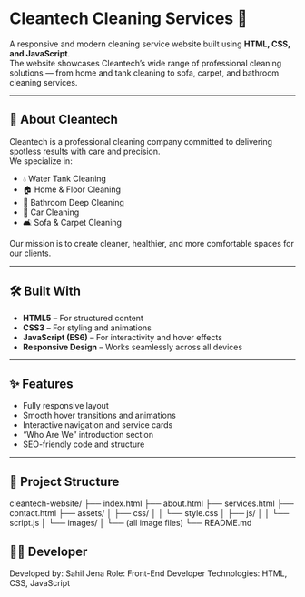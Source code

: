 # Cleantech Cleaning Services 🌿

A responsive and modern cleaning service website built using **HTML, CSS, and JavaScript**.  
The website showcases Cleantech’s wide range of professional cleaning solutions — from home and tank cleaning to sofa, carpet, and bathroom cleaning services.

---

## 🧹 About Cleantech
Cleantech is a professional cleaning company committed to delivering spotless results with care and precision.  
We specialize in:
- 💧 Water Tank Cleaning  
- 🏠 Home & Floor Cleaning  
- 🛁 Bathroom Deep Cleaning  
- 🚗 Car Cleaning  
- 🛋️ Sofa & Carpet Cleaning  

Our mission is to create cleaner, healthier, and more comfortable spaces for our clients.

---

## 🛠️ Built With
- **HTML5** – For structured content  
- **CSS3** – For styling and animations  
- **JavaScript (ES6)** – For interactivity and hover effects  
- **Responsive Design** – Works seamlessly across all devices  

---

## ✨ Features
- Fully responsive layout  
- Smooth hover transitions and animations  
- Interactive navigation and service cards  
- “Who Are We” introduction section  
- SEO-friendly code and structure  

---

## 📁 Project Structure
cleantech-website/
├── index.html
├── about.html
├── services.html
├── contact.html
├── assets/
│ ├── css/
│ │ └── style.css
│ ├── js/
│ │ └── script.js
│ └── images/
│ └── (all image files)
└── README.md

## 👨‍💻 Developer
Developed by: Sahil Jena
Role: Front-End Developer
Technologies: HTML, CSS, JavaScript
